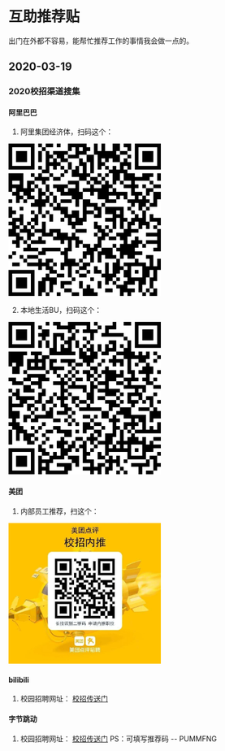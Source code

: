 # 互助推荐贴
出门在外都不容易，能帮忙推荐工作的事情我会做一点的。

## 2020-03-19

### 2020校招渠道搜集

#### 阿里巴巴

1. 阿里集团经济体，扫码这个：    
<img src="https://github.com/GerryIsWarrior/fileCache/blob/master/image/ali-recruit.png" width="300">

2. 本地生活BU，扫码这个：         
<img src="https://github.com/GerryIsWarrior/fileCache/blob/master/image/e-recruit.png" width="300">

#### 美团

1. 内部员工推荐，扫这个：      
<img src="https://github.com/GerryIsWarrior/fileCache/blob/master/image/1584622222474.jpg" width="300">

#### bilibili

1. 校园招聘网址： [校招传送门](https://campus.bilibili.com/index.html)

#### 字节跳动

1. 校园招聘网址： [校招传送门](https://job.bytedance.com/campus/)
PS：可填写推荐码 -- PUMMFNG
